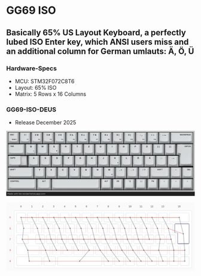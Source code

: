 
# GG69 ISO
## Basically 65% US Layout Keyboard, a perfectly lubed ISO Enter key, which ANSI users miss and an additional column for German umlauts: Ä, Ö, Ü

### Hardware-Specs
* MCU: STM32F072C8T6
* Layout: 65% ISO
* Matrix: 5 Rows x 16 Columns

### GG69-ISO-DEUS
* Release December 2025

![DEUS LAYOUT](images/gg69_deus_keymaping.png)

![GG69 ISO MATRIX](images/GG69_matrix.png)
